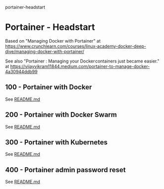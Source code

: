 portainer-headstart
# Portainer - Headstart

Based on "Managing Docker with Portainer" at https://www.crunchlearn.com/courses/linux-academy-docker-deep-dive/managing-docker-with-portainer/

See also "Portainer : Managing your Docker containers just became easier." at https://vijayvikram11844.medium.com/portainer-to-manage-docker-4a30944ddb99

## 100 - Portainer with Docker

See [README.md](./100/README.md)

## 200 - Portainer with Docker Swarm

See [README.md](./200/README.md)

## 300 - Portainer with Kubernetes

See [README.md](./300/README.md)

## 400 - Portainer admin password reset

See [README.md](./400/README.md)
